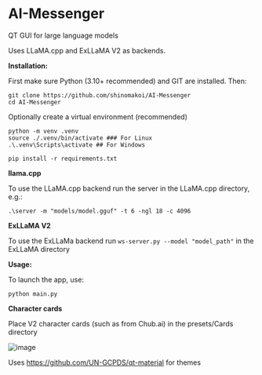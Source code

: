 # AI-Messenger

QT GUI for large language models

Uses LLaMA.cpp and ExLLaMA V2 as backends.

**Installation:**

First make sure Python (3.10+ recommended) and GIT are installed. Then:
```
git clone https://github.com/shinomakoi/AI-Messenger
cd AI-Messenger
```
Optionally create a virtual environment (recommended)

```
python -m venv .venv
source ./.venv/bin/activate ### For Linux
.\.venv\Scripts\activate ## For Windows
```
```
pip install -r requirements.txt
```
**llama.cpp**

To use the LLaMA.cpp backend run the server in the LLaMA.cpp directory, e.g.:
```
.\server -m "models/model.gguf" -t 6 -ngl 18 -c 4096
```
**ExLLaMA V2**

To use the ExLLaMa backend run ```ws-server.py --model "model_path"``` in the ExLLaMA directory

**Usage:**

To launch the app, use: 
```
python main.py
```

**Character cards**

Place V2 character cards (such as from Chub.ai) in the presets/Cards directory

![image](https://github.com/shinomakoi/AI-Messenger/assets/112139428/3cbc7185-80b6-4241-8e3e-6cd3c123a534)

Uses https://github.com/UN-GCPDS/qt-material for themes

